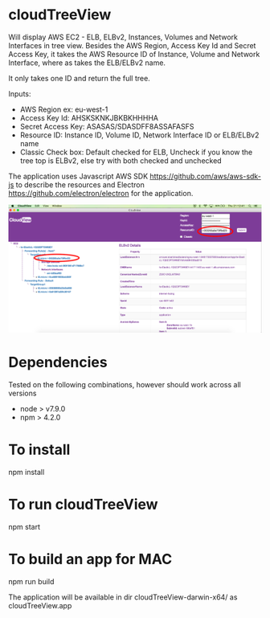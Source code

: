 # cloudTreeView
Will display AWS EC2 - ELB, ELBv2, Instances, Volumes and Network Interfaces in tree view. Besides the AWS Region, Access Key Id and Secret Access Key, it takes the AWS Resource ID of Instance, Volume and Network Interface, where as takes the ELB/ELBv2 name.

It only takes one ID and return the full tree.

Inputs:
- AWS Region ex: eu-west-1
- Access Key Id: AHSKSKNKJBKBKHHHHA
- Secret Access Key: ASASAS/SDASDFF8ASSAFASFS
- Resource ID: Instance ID, Volume ID, Network Interface ID or ELB/ELBv2 name
- Classic Check box: Default checked for ELB, Uncheck if you know the tree top is ELBv2, else try with both checked and unchecked

The application uses Javascript AWS SDK https://github.com/aws/aws-sdk-js to describe the resources and Electron https://github.com/electron/electron for the application.

![alt text](pictures/cloudViewELBv2.png)

# Dependencies
Tested on the following combinations, however should work across all versions
- node > v7.9.0
- npm > 4.2.0

# To install
npm install

# To run cloudTreeView
npm start

# To build an app for MAC
npm run build

The application will be available in dir cloudTreeView-darwin-x64/ as cloudTreeView.app
